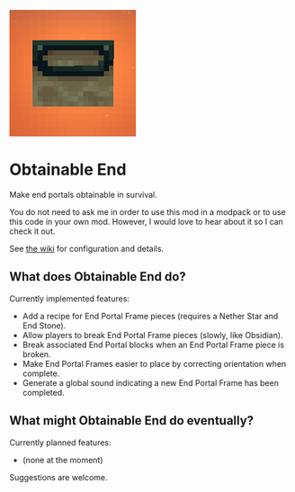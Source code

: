 ![icon](./src/main/resources/assets/obtainable-end/icon.png)

# Obtainable End
Make end portals obtainable in survival.

You do not need to ask me in order to use this mod in a modpack or to use
this code in your own mod.  However, I would love to hear about it so I can
check it out.

See [the wiki](https://github.com/gniftygnome/obtainable-end/wiki) for configuration and details.

## What does Obtainable End do?
Currently implemented features:
* Add a recipe for End Portal Frame pieces (requires a Nether Star and End Stone).
* Allow players to break End Portal Frame pieces (slowly, like Obsidian).
* Break associated End Portal blocks when an End Portal Frame piece is broken.
* Make End Portal Frames easier to place by correcting orientation when complete.
* Generate a global sound indicating a new End Portal Frame has been completed.

## What might Obtainable End do eventually?
Currently planned features:
* (none at the moment)

Suggestions are welcome.